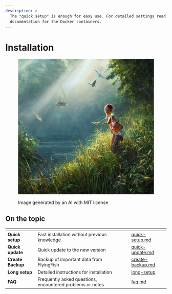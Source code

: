 ```yaml
---
description: >-
  The "quick setup" is enough for easy use. For detailed settings read the
  documentation for the Docker containers.
---
```


# Installation



<figure><img src="../../.gitbook/assets/14e387d8-0acd-4f59-b980-fbcf050667c5.jpeg" alt=""><figcaption><p>Image generated by an AI with MIT license</p></figcaption></figure>

## On the topic

<table data-view="cards"><thead><tr><th></th><th></th><th></th><th data-hidden data-card-target data-type="content-ref"></th></tr></thead><tbody><tr><td><strong>Quick setup</strong></td><td>Fast installation without previous knowledge</td><td></td><td><a href="quick-setup.md">quick-setup.md</a></td></tr><tr><td><strong>Quick update</strong></td><td>Quick update to the new version</td><td></td><td><a href="quick-update.md">quick-update.md</a></td></tr><tr><td><strong>Create Backup</strong></td><td>Backup of important data from FlyingFish</td><td></td><td><a href="create-backup.md">create-backup.md</a></td></tr><tr><td><strong>Long setup</strong></td><td>Detailed instructions for installation</td><td></td><td><a href="long-setup/">long-setup</a></td></tr><tr><td><strong>FAQ</strong></td><td>Frequently asked questions, encountered problems or notes</td><td></td><td><a href="faq.md">faq.md</a></td></tr></tbody></table>

##
